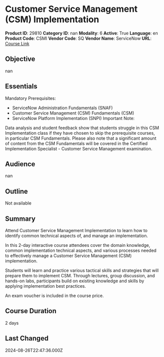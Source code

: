 # Customer Service Management (CSM) Implementation

**Product ID**: 29810
**Category ID**: nan
**Modality**: 6
**Active**: True
**Language**: en
**Product Code**: CSMI
**Vendor Code**: SQ
**Vendor Name**: ServiceNow
**URL**: [Course Link](https://www.fastlaneus.com/course/servicenow-csmi)

## Objective
nan

## Essentials
Mandatory Prerequisites:


- ServiceNow Administration Fundamentals (SNAF)
- Customer Service Management (CSM) Fundamentals (CSM)
- ServiceNow Platform Implementation (SNPI)
Important Note:


Data analysis and student feedback show that students struggle in this CSM Implementation class if they have chosen to skip the prerequisite courses, in particular CSM Fundamentals. Please also note that a significant amount of content from the CSM Fundamentals will be covered in the Certified Implementation Specialist - Customer Service Management examination.

## Audience
nan

## Outline
Not available

## Summary
Attend Customer Service Management Implementation to learn how to identify common technical aspects of, and manage an implementation.

In this 2-day interactive course attendees cover the domain knowledge, common implementation technical aspects, and various processes needed to effectively manage a Customer Service Management (CSM) implementation.

Students will learn and practice various tactical skills and strategies that will prepare them to implement CSM. Through lectures, group discussion, and hands-on labs, participants build on existing knowledge and skills by applying implementation best practices.

An exam voucher is included in the course price.

## Course Duration
2 days

## Last Changed
2024-08-26T22:47:36.000Z
